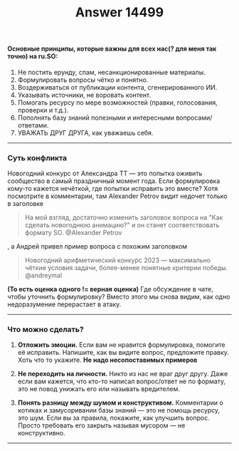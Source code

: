 ﻿---
title: "Answer 14499"
se.owner.user_id: 264178
se.owner.display_name: "Dev18"
se.owner.link: "https://ru.meta.stackoverflow.com/users/264178/dev18"
se.answer_id: 14499
se.question_id: 14497
se.post_type: answer
se.is_accepted: False
---
<h4>Основные принципы, которые важны для всех нас(? для меня так точно) на ru.SO:</h4>
<ol>
<li>Не постить ерунду, спам, несанкционированные материалы.</li>
<li>Формулировать вопросы чётко и понятно.</li>
<li>Воздерживаться от публикации контента, сгенерированного ИИ.</li>
<li>Указывать источники, не воровать контент.</li>
<li>Помогать ресурсу по мере возможностей (правки, голосования, проверки и т.д.).</li>
<li>Пополнять базу знаний полезными и интересными вопросами/ответами.</li>
<li>УВАЖАТЬ ДРУГ ДРУГА, как уважаешь себя.</li>
</ol>
<hr />
<h3>Суть конфликта</h3>
<p>Новогодний конкурс от Александра TT — это попытка оживить сообщество в самый праздничный момент года. Если формулировка кому-то кажется нечёткой, где попытки исправить это вместе? Хотя посмотрите в комментарии, там Alexander Petrov видит недочет только в заголовке</p>
<blockquote>
<p>На мой взгляд, достаточно изменить заголовок вопроса на &quot;Как сделать
новогоднюю анимацию?&quot; и он станет соответствовать формату SO.
@Alexander Petrov</p>
</blockquote>
<p>, а Андрей привел пример вопроса с похожим заголовком</p>
<blockquote>
<p>Новогодний арифметический конкурс 2023 — максимально чёткие условия
задачи, более-менее понятные критерии победы. @andreymal</p>
</blockquote>
<p><strong>(То есть оценка одного != верная оценка)</strong> Где обсуждение в чате, чтобы уточнить формулировку? Вместо этого мы снова видим, как одно недоразумение перерастает в атаку.</p>
<hr />
<h3>Что можно сделать?</h3>
<ol>
<li><p><strong>Отложить эмоции.</strong> Если вам не нравится формулировка, помогите её исправить. Напишите, как вы видите вопрос, предложите правку. Хоть что то укажите. <strong>Не надо несопоставимых примеров</strong></p>
</li>
<li><p><strong>Не переходить на личности.</strong> Никто из нас не враг друг другу. Даже если вам кажется, что кто-то написал вопрос/ответ не по формату, это не повод унижать его или называть вредителем.</p>
</li>
<li><p><strong>Понять разницу между шумом и конструктивом.</strong> Комментарии о котиках и замусоривании базы знаний — это не помощь ресурсу, это шум. Если вы за правила, покажите, как улучшить вопрос. Просто требовать его закрыть называя мусором — не конструктивно.</p>
</li>
</ol>
<hr />
